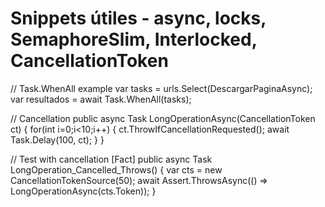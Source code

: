 # Snippets útiles - async, locks, SemaphoreSlim, Interlocked, CancellationToken

// Task.WhenAll example
var tasks = urls.Select(DescargarPaginaAsync);
var resultados = await Task.WhenAll(tasks);

// Cancellation
public async Task LongOperationAsync(CancellationToken ct)
{
    for(int i=0;i<10;i++)
    {
        ct.ThrowIfCancellationRequested();
        await Task.Delay(100, ct);
    }
}

// Test with cancellation
[Fact]
public async Task LongOperation_Cancelled_Throws()
{
    var cts = new CancellationTokenSource(50);
    await Assert.ThrowsAsync<TaskCanceledException>(() => LongOperationAsync(cts.Token));
}
